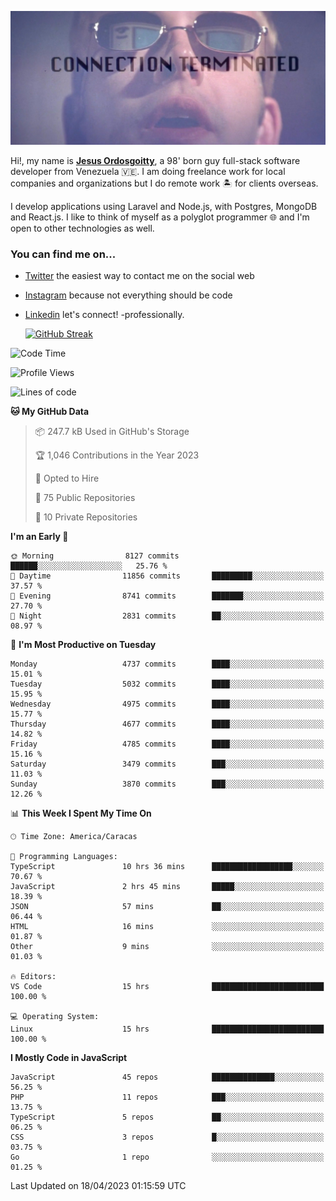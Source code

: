 ![hackers movie reference](./disconnected.jpg)

Hi!, my name is [**Jesus Ordosgoitty**](https://jodaz.xyz), a 98' born guy full-stack software developer from Venezuela 🇻🇪. I am doing freelance work for local companies and organizations but I do remote work 🏝️ for clients overseas. 

I develop applications using Laravel and Node.js, with Postgres, MongoDB and React.js. I like to think of myself as a polyglot programmer 🌐 and I'm open to other technologies as well.

### You can find me on...

- [Twitter](https://twitter.com/jodaz_) the easiest way to contact me on the social web
- [Instagram](https://instagram.com/jodaz_) because not everything should be code
- [Linkedin](https://linkedin.com/in/jodaz) let's connect! -professionally.


    [![GitHub Streak](https://streak-stats.demolab.com?user=jodaz&theme=tokyonight)](https://git.io/streak-stats)

<!--START_SECTION:waka-->
![Code Time](http://img.shields.io/badge/Code%20Time-3%2C857%20hrs%2047%20mins-blue)

![Profile Views](http://img.shields.io/badge/Profile%20Views-0-blue)

![Lines of code](https://img.shields.io/badge/From%20Hello%20World%20I%27ve%20Written-97.3%20million%20lines%20of%20code-blue)

**🐱 My GitHub Data** 

> 📦 247.7 kB Used in GitHub's Storage 
 > 
> 🏆 1,046 Contributions in the Year 2023
 > 
> 💼 Opted to Hire
 > 
> 📜 75 Public Repositories 
 > 
> 🔑 10 Private Repositories 
 > 
**I'm an Early 🐤** 

```text
🌞 Morning                8127 commits        ██████░░░░░░░░░░░░░░░░░░░   25.76 % 
🌆 Daytime                11856 commits       █████████░░░░░░░░░░░░░░░░   37.57 % 
🌃 Evening                8741 commits        ███████░░░░░░░░░░░░░░░░░░   27.70 % 
🌙 Night                  2831 commits        ██░░░░░░░░░░░░░░░░░░░░░░░   08.97 % 
```
📅 **I'm Most Productive on Tuesday** 

```text
Monday                   4737 commits        ████░░░░░░░░░░░░░░░░░░░░░   15.01 % 
Tuesday                  5032 commits        ████░░░░░░░░░░░░░░░░░░░░░   15.95 % 
Wednesday                4975 commits        ████░░░░░░░░░░░░░░░░░░░░░   15.77 % 
Thursday                 4677 commits        ████░░░░░░░░░░░░░░░░░░░░░   14.82 % 
Friday                   4785 commits        ████░░░░░░░░░░░░░░░░░░░░░   15.16 % 
Saturday                 3479 commits        ███░░░░░░░░░░░░░░░░░░░░░░   11.03 % 
Sunday                   3870 commits        ███░░░░░░░░░░░░░░░░░░░░░░   12.26 % 
```


📊 **This Week I Spent My Time On** 

```text
🕑︎ Time Zone: America/Caracas

💬 Programming Languages: 
TypeScript               10 hrs 36 mins      ██████████████████░░░░░░░   70.67 % 
JavaScript               2 hrs 45 mins       █████░░░░░░░░░░░░░░░░░░░░   18.39 % 
JSON                     57 mins             ██░░░░░░░░░░░░░░░░░░░░░░░   06.44 % 
HTML                     16 mins             ░░░░░░░░░░░░░░░░░░░░░░░░░   01.87 % 
Other                    9 mins              ░░░░░░░░░░░░░░░░░░░░░░░░░   01.03 % 

🔥 Editors: 
VS Code                  15 hrs              █████████████████████████   100.00 % 

💻 Operating System: 
Linux                    15 hrs              █████████████████████████   100.00 % 
```

**I Mostly Code in JavaScript** 

```text
JavaScript               45 repos            ██████████████░░░░░░░░░░░   56.25 % 
PHP                      11 repos            ███░░░░░░░░░░░░░░░░░░░░░░   13.75 % 
TypeScript               5 repos             ██░░░░░░░░░░░░░░░░░░░░░░░   06.25 % 
CSS                      3 repos             █░░░░░░░░░░░░░░░░░░░░░░░░   03.75 % 
Go                       1 repo              ░░░░░░░░░░░░░░░░░░░░░░░░░   01.25 % 
```




 Last Updated on 18/04/2023 01:15:59 UTC
<!--END_SECTION:waka-->
